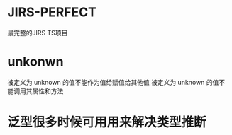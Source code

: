 # JIRS-PERFECT
最完整的JIRS TS项目

# unkonwn
被定义为 unknown 的值不能作为值给赋值给其他值
被定义为 unknown 的值不能调用其属性和方法

# 泛型很多时候可用用来解决类型推断